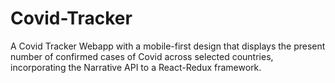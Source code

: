 # Covid-Tracker
A Covid Tracker Webapp with a mobile-first design that displays the present number of confirmed cases of Covid across selected countries, incorporating the Narrative API to a React-Redux framework.
